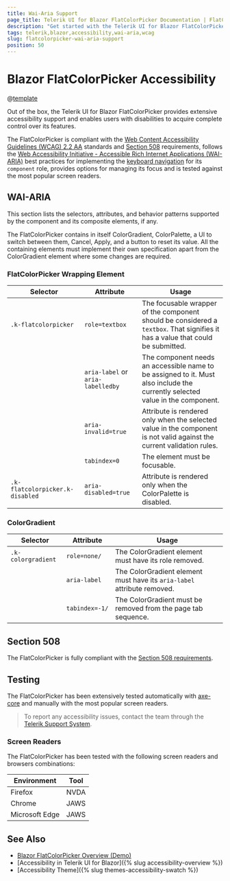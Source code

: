```yaml
---
title: Wai-Aria Support
page_title: Telerik UI for Blazor FlatColorPicker Documentation | FlatColorPicker Accessibility
description: "Get started with the Telerik UI for Blazor FlatColorPicker and learn about its accessibility support for WAI-ARIA, Section 508, and WCAG 2.2."
tags: telerik,blazor,accessibility,wai-aria,wcag
slug: flatcolorpicker-wai-aria-support 
position: 50 
---
```


# Blazor FlatColorPicker Accessibility

@[template](/_contentTemplates/common/parameters-table-styles.md#table-layout)



Out of the box, the Telerik UI for Blazor FlatColorPicker provides extensive accessibility support and enables users with disabilities to acquire complete control over its features.


The FlatColorPicker is compliant with the [Web Content Accessibility Guidelines (WCAG) 2.2 AA](https://www.w3.org/TR/WCAG22/) standards and [Section 508](http://www.section508.gov/) requirements, follows the [Web Accessibility Initiative - Accessible Rich Internet Applications (WAI-ARIA)](https://www.w3.org/WAI/ARIA/apg/) best practices for implementing the [keyboard navigation](#keyboard-navigation) for its `component` role, provides options for managing its focus and is tested against the most popular screen readers.

## WAI-ARIA


This section lists the selectors, attributes, and behavior patterns supported by the component and its composite elements, if any.


The FlatColorPicker contains in itself ColorGradient, ColorPalette, a UI to switch between them, Cancel, Apply, and a button to reset its value. All the containing elements must implement their own specification apart from the ColorGradient element where some changes are required.

### FlatColorPicker Wrapping Element

| Selector | Attribute | Usage |
| -------- | --------- | ----- |
| `.k-flatcolorpicker` | `role=textbox` | The focusable wrapper of the component should be considered a `textbox`. That signifies it has a value that could be submitted. |
|  | `aria-label` or `aria-labelledby` | The component needs an accessible name to be assigned to it. Must also include the currently selected value in the component. |
|  | `aria-invalid=true` | Attribute is rendered only when the selected value in the component is not valid against the current validation rules. |
|  | `tabindex=0` | The element must be focusable. |
| `.k-flatcolorpicker.k-disabled` | `aria-disabled=true` | Attribute is rendered only when the ColorPalette is disabled. |

### ColorGradient

| Selector | Attribute | Usage |
| -------- | --------- | ----- |
| `.k-colorgradient` | `role=none/` | The ColorGradient element must have its role removed. |
|  | `aria-label` | The ColorGradient element must have its `aria-label` attribute removed. |
|  | `tabindex=-1/` | The ColorGradient must be removed from the page tab sequence. |

## Section 508


The FlatColorPicker is fully compliant with the [Section 508 requirements](http://www.section508.gov/).

## Testing


The FlatColorPicker has been extensively tested automatically with [axe-core](https://github.com/dequelabs/axe-core) and manually with the most popular screen readers.

> To report any accessibility issues, contact the team through the [Telerik Support System](https://www.telerik.com/account/support-center).

### Screen Readers


The FlatColorPicker has been tested with the following screen readers and browsers combinations:

| Environment | Tool |
| ----------- | ---- |
| Firefox | NVDA |
| Chrome | JAWS |
| Microsoft Edge | JAWS |



## See Also

* [Blazor FlatColorPicker Overview (Demo)](https://demos.telerik.com/blazor-ui/flatcolorpicker/overview)
* [Accessibility in Telerik UI for Blazor]({% slug accessibility-overview %})
* [Accessibility Theme]({% slug themes-accessibility-swatch %})